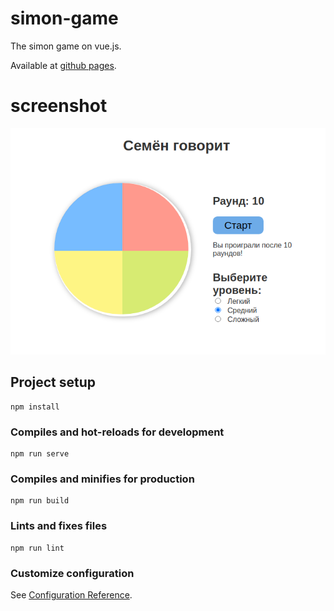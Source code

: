 # simon-game

The simon game on vue.js.

Available at [github pages](https://baldrys.github.io/simon-says/). 

# screenshot

![](images/Screenshot.png)

## Project setup

```
npm install
```

### Compiles and hot-reloads for development

```
npm run serve
```

### Compiles and minifies for production

```
npm run build
```

### Lints and fixes files

```
npm run lint
```

### Customize configuration

See [Configuration Reference](https://cli.vuejs.org/config/).
